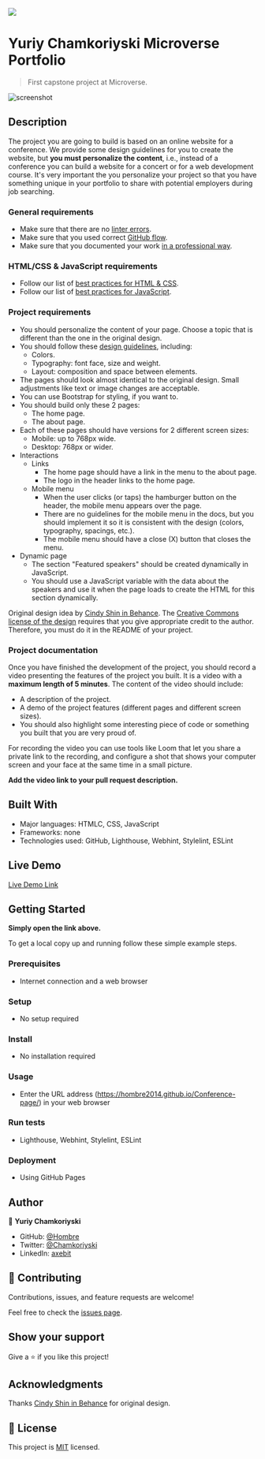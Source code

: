 ![](https://img.shields.io/badge/Microverse-blueviolet)

# Yuriy Chamkoriyski Microverse Portfolio

> First capstone project at Microverse.

![screenshot](./images/app-screenshot.jpg)

## Description

The project you are going to build is based on an online website for a conference. We provide some design guidelines for you to create the website, but **you must personalize the content**, i.e., instead of a conference you can build a website for a concert or for a web development course. It's very important the you personalize your project so that you have something unique in your portfolio to share with potential employers during job searching.

### General requirements

- Make sure that there are no [linter errors](https://github.com/microverseinc/linters-config).
- Make sure that you used correct [GitHub flow](https://github.com/microverseinc/curriculum-transversal-skills/blob/main/git-github/articles/github_flow.md).
- Make sure that you documented your work [in a professional way](https://github.com/microverseinc/curriculum-transversal-skills/blob/main/documentation/articles/professional_repo_rules.md).

### HTML/CSS & JavaScript requirements

- Follow our list of [best practices for HTML & CSS](https://github.com/microverseinc/curriculum-html-css/blob/main/articles/html_css_best_practices.md).
- Follow our list of [best practices for JavaScript](https://github.com/microverseinc/curriculum-html-css/blob/main/articles/javascript_best_practices.md).

### Project requirements

- You should personalize the content of your page. Choose a topic that is different than the one in the original design.
- You should follow these [design guidelines](https://www.behance.net/gallery/29845175/CC-Global-Summit-2015), including:
  - Colors.
  - Typography: font face, size and weight.
  - Layout: composition and space between elements.
- The pages should look almost identical to the original design. Small adjustments like text or image changes are acceptable.
- You can use Bootstrap for styling, if you want to.
- You should build only these 2 pages:
  - The home page.
  - The about page.
- Each of these pages should have versions for 2 different screen sizes:
  - Mobile: up to 768px wide.
  - Desktop: 768px or wider.
- Interactions
  - Links
    - The home page should have a link in the menu to the about page.
    - The logo in the header links to the home page.
  - Mobile menu
    - When the user clicks (or taps) the hamburger button on the header, the mobile menu appears over the page.
    - There are no guidelines for the mobile menu in the docs, but you should implement it so it is consistent with the design (colors, typography, spacings, etc.).
    - The mobile menu should have a close (X) button that closes the menu.
- Dynamic page
  - The section "Featured speakers" should be created dynamically in JavaScript.
  - You should use a JavaScript variable with the data about the speakers and use it when the page loads to create the HTML for this section dynamically.

Original design idea by [Cindy Shin in Behance](https://www.behance.net/adagio07).
The [Creative Commons license of the design](https://creativecommons.org/licenses/by-nc/4.0/) requires that you give appropriate credit to the author. Therefore, you must do it in the README of your project.

### Project documentation

Once you have finished the development of the project, you should record a video presenting the features of the project you built. It is a video with a **maximum length of 5 minutes**. The content of the video should include:
  - A description of the project.
  - A demo of the project features (different pages and different screen sizes).
  - You should also highlight some interesting piece of code or something you built that you are very proud of.

For recording the video you can use tools like Loom that let you share a private link to the recording, and configure a shot that shows your computer screen and your face at the same time in a small picture.

**Add the video link to your pull request description.**

## Built With

- Major languages: HTMLC, CSS, JavaScript
- Frameworks: none
- Technologies used: GitHub, Lighthouse, Webhint, Stylelint, ESLint

## Live Demo

[Live Demo Link](https://hombre2014.github.io/Conference-page/)

## Getting Started

**Simply open the link above.**

To get a local copy up and running follow these simple example steps.

### Prerequisites

- Internet connection and a web browser

### Setup

- No setup required

### Install

- No installation required

### Usage

- Enter the URL address (https://hombre2014.github.io/Conference-page/) in your web browser

### Run tests

- Lighthouse, Webhint, Stylelint, ESLint

### Deployment

- Using GitHub Pages

## Author

👤 **Yuriy Chamkoriyski**

- GitHub: [@Hombre](https://github.com/Hombre)
- Twitter: [@Chamkoriyski](https://twitter.com/Chamkoriyski)
- LinkedIn: [axebit](https://linkedin.com/in/axebit)

## 🤝 Contributing

Contributions, issues, and feature requests are welcome!

Feel free to check the [issues page](https://github.com/Hombre/Conference-page/issues).

## Show your support

Give a ⭐️ if you like this project!

## Acknowledgments

Thanks [Cindy Shin in Behance](https://www.behance.net/adagio07) for original design.

## 📝 License

This project is [MIT](./MIT.md) licensed.
